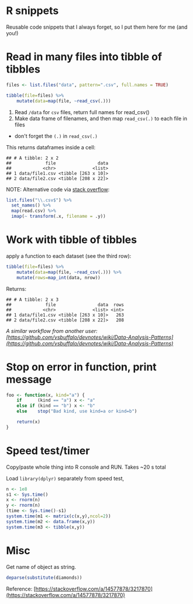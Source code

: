 # R snippets

Reusable code snippets that I always forget, so I put them here for me (and
you!)


# Read in many files into tibble of tibbles



```r
files <- list.files("data", pattern=".csv", full.names = TRUE)

tibble(file=files) %>%
    mutate(data=map(file, ~read_csv(.)))
```

1. Read `/data` for `csv` files, return full names for read_csv()
1. Make data frame of filenames, and then map `read_csv(.)` to each file in
   files

  * don't forget the `(.)` in `read_csv(.)`

This returns dataframes inside a cell:

```
## # A tibble: 2 x 2
##             file                data
##            <chr>              <list>
## 1 data/file1.csv <tibble [263 x 10]>
## 2 data/file2.csv <tibble [208 x 22]>
```

NOTE: Alternative code via [stack overflow](https://stackoverflow.com/a/47123420/3217870):

```r
list.files("\\.csv$") %>%
  set_names() %>%
  map(read.csv) %>%
  imap(~ transform(.x, filename = .y))
```


# Work with tibble of tibbles

apply a function to each dataset (see the third row):

```r
tibble(file=files) %>% 
    mutate(data=map(file, ~read_csv(.))) %>%
    mutate(rows=map_int(data, nrow)) 
```

Returns:

```
## # A tibble: 2 x 3
##             file                data  rows
##            <chr>              <list> <int>
## 1 data/file1.csv <tibble [263 x 10]>   263
## 2 data/file2.csv <tibble [208 x 22]>   208
```

*A similar workflow from another user: [https://github.com/vsbuffalo/devnotes/wiki/Data-Analysis-Patterns](https://github.com/vsbuffalo/devnotes/wiki/Data-Analysis-Patterns)*


# Stop on error in function, print message

```r
foo <- function(x, kind="a") {
	if		(kind == "a") x <- "a"
	else if (kind == "b") x <- "b"
	else	stop("Bad kind, use kind=a or kind=b")

	return(x)
}

```


# Speed test/timer

Copy/paste whole thing into R console and RUN. Takes ~20 s total

Load `library(dplyr)` separately from speed test,

```r
n <- 1e8
s1 <- Sys.time()
x <- rnorm(n)
y <- rnorm(n)
(time <- Sys.time()-s1)
system.time(m1 <- matrix(c(x,y),ncol=2))
system.time(m2 <- data.frame(x,y))
system.time(m3 <- tibble(x,y))
```

# Misc

Get name of object as string.

```r
deparse(substitute(diamonds))
```

Reference: [https://stackoverflow.com/a/14577878/3217870](https://stackoverflow.com/a/14577878/3217870)
